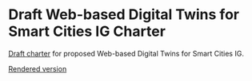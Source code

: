 # Draft Web-based Digital Twins for Smart Cities IG Charter
[Draft charter](Overview.html) for proposed Web-based Digital Twins for Smart Cities IG.

[Rendered version](@@@)
